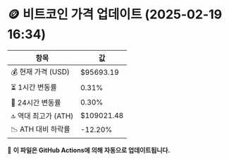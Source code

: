 # 🪙 비트코인 가격 업데이트 (2025-02-19 16:34)

| 항목                | 값 |
|--------------------|----------------|
| 💰 현재 가격 (USD) | $95693.19 |
| ⏳ 1시간 변동률    | 0.31% |
| 📆 24시간 변동률   | 0.30% |
| 🔝 역대 최고가 (ATH) | $109021.48 |
| 📉 ATH 대비 하락률 | -12.20% |

🔄 **이 파일은 GitHub Actions에 의해 자동으로 업데이트됩니다.**
